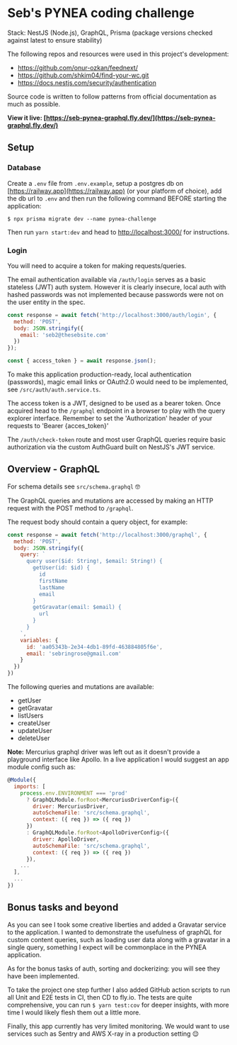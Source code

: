 # Seb's PYNEA coding challenge

Stack: NestJS (Node.js), GraphQL, Prisma
(package versions checked against latest to ensure stability)

The following repos and resources were used in this project's development: 
- https://github.com/onur-ozkan/feednext/
- https://github.com/shkim04/find-your-wc.git
- https://docs.nestjs.com/security/authentication

Source code is written to follow patterns from official documentation as much as possible.

**View it live: [https://seb-pynea-graphql.fly.dev/](https://seb-pynea-graphql.fly.dev/)**

## Setup

### Database

Create a `.env` file from `.env.example`, setup a postgres db on [https://railway.app](https://railway.app) (or your platform of choice), add the db url to `.env` and then run the following command BEFORE starting the application:

`$ npx prisma migrate dev --name pynea-challenge`

Then run `yarn start:dev` and head to [http://localhost:3000/](http://localhost:3000/) for instructions.

### Login

You will need to acquire a token for making requests/queries.

The email authentication available via `/auth/login` serves as a basic stateless (JWT) auth system. However it is clearly insecure, local auth with hashed passwords was not implemented because passwords were not on the user entity in the spec. 

```js
const response = await fetch('http://localhost:3000/auth/login', {
  method: 'POST',
  body: JSON.stringify({
    email: 'seb2@thesebsite.com'
  })
});

const { access_token } = await response.json();
```

To make this application production-ready, local authentication (passwords), magic email links or OAuth2.0 would need to be implemented, see `/src/auth/auth.service.ts`. 

The access token is a JWT, designed to be used as a bearer token. Once acquired head to the `/graphql` endpoint in a browser to play with the query explorer interface. Remember to set the 'Authorization' header of your requests to 'Bearer {acces_token}'

The `/auth/check-token` route and most user GraphQL queries require basic authorization via the custom AuthGuard built on NestJS's JWT service.

## Overview - GraphQL

For schema details see `src/schema.graphql` 🤓

The GraphQL queries and mutations are accessed by making an HTTP request with the POST method to `/graphql`.

The request body should contain a query object, for example: 

```js
const response = await fetch('http://localhost:3000/graphql', {
  method: 'POST',
  body: JSON.stringify({
    query: `
      query user($id: String!, $email: String!) {
        getUser(id: $id) {
          id
          firstName
          lastName
          email
        }
        getGravatar(email: $email) {
          url
        }
      }
    `,
    variables: {
      id: 'aa05343b-2e34-4db1-89fd-463884805f6e',
      email: 'sebringrose@gmail.com'
    }
  })
})
```

The following queries and mutations are available:
- getUser
- getGravatar
- listUsers
- createUser
- updateUser
- deleteUser

**Note:** Mercurius graphql driver was left out as it doesn't provide a playground interface like Apollo. In a live application I would suggest an app module config such as:

```js
@Module({
  imports: [
    process.env.ENVIRONMENT === 'prod'
      ? GraphQLModule.forRoot<MercuriusDriverConfig>({
        driver: MercuriusDriver,
        autoSchemaFile: 'src/schema.graphql',
        context: ({ req }) => ({ req })
      })
      : GraphQLModule.forRoot<ApolloDriverConfig>({
        driver: ApolloDriver,
        autoSchemaFile: 'src/schema.graphql',
        context: ({ req }) => ({ req })
      }),
    ...
  ],
  ...
})
```

## Bonus tasks and beyond

As you can see I took some creative liberties and added a Gravatar service to the application. I wanted to demonstrate the usefulness of graphQL for custom content queries, such as loading user data along with a gravatar in a single query, something I expect will be commonplace in the PYNEA application.

As for the bonus tasks of auth, sorting and dockerizing: you will see they have been implemented.

To take the project one step further I also added GitHub action scripts to run all Unit and E2E tests in CI, then CD to fly.io. The tests are quite comprehensive, you can run `$ yarn test:cov` for deeper insights, with more time I would likely flesh them out a little more.

Finally, this app currently has very limited monitoring. We would want to use services such as Sentry and AWS X-ray in a production setting 😌